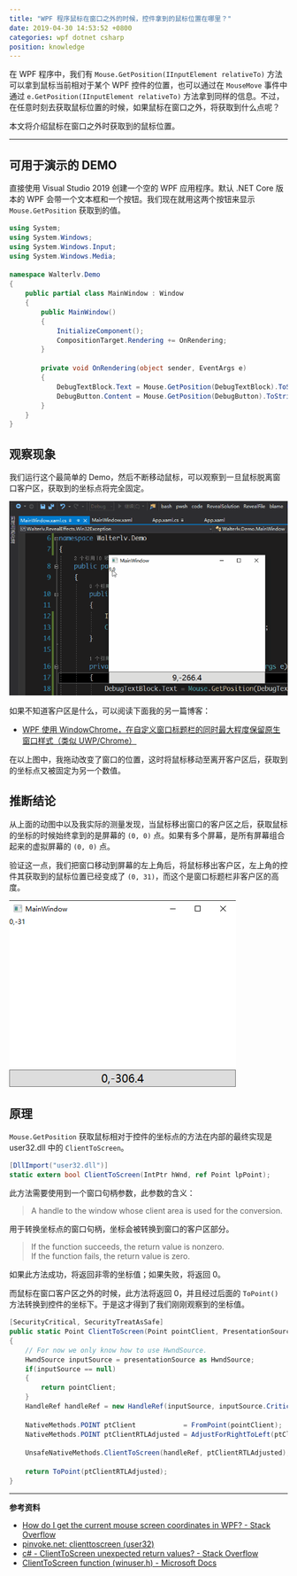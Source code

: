 ```yaml
---
title: "WPF 程序鼠标在窗口之外的时候，控件拿到的鼠标位置在哪里？"
date: 2019-04-30 14:53:52 +0800
categories: wpf dotnet csharp
position: knowledge
---
```


在 WPF 程序中，我们有 `Mouse.GetPosition(IInputElement relativeTo)` 方法可以拿到鼠标当前相对于某个 WPF 控件的位置，也可以通过在 `MouseMove` 事件中通过 `e.GetPosition(IInputElement relativeTo)` 方法拿到同样的信息。不过，在任意时刻去获取鼠标位置的时候，如果鼠标在窗口之外，将获取到什么点呢？

本文将介绍鼠标在窗口之外时获取到的鼠标位置。

---

<div id="toc"></div>

## 可用于演示的 DEMO 

直接使用 Visual Studio 2019 创建一个空的 WPF 应用程序。默认 .NET Core 版本的 WPF 会带一个文本框和一个按钮。我们现在就用这两个按钮来显示 `Mouse.GetPosition` 获取到的值。

```csharp
using System;
using System.Windows;
using System.Windows.Input;
using System.Windows.Media;

namespace Walterlv.Demo
{
    public partial class MainWindow : Window
    {
        public MainWindow()
        {
            InitializeComponent();
            CompositionTarget.Rendering += OnRendering; 
        }

        private void OnRendering(object sender, EventArgs e)
        {
            DebugTextBlock.Text = Mouse.GetPosition(DebugTextBlock).ToString();
            DebugButton.Content = Mouse.GetPosition(DebugButton).ToString();
        }
    }
}
```

## 观察现象

我们运行这个最简单的 Demo，然后不断移动鼠标，可以观察到一旦鼠标脱离窗口客户区，获取到的坐标点将完全固定。

![鼠标在各处时获取到的点坐标](/static/posts/2019-04-30-mouse-get-position.gif)

如果不知道客户区是什么，可以阅读下面我的另一篇博客：

- [WPF 使用 WindowChrome，在自定义窗口标题栏的同时最大程度保留原生窗口样式（类似 UWP/Chrome）](/post/wpf-simulate-native-window-style-using-window-chrome.html)

在以上图中，我拖动改变了窗口的位置，这时将鼠标移动至离开客户区后，获取到的坐标点又被固定为另一个数值。

## 推断结论

从上面的动图中以及我实际的测量发现，当鼠标移出窗口的客户区之后，获取鼠标的坐标的时候始终拿到的是屏幕的 `(0, 0)` 点。如果有多个屏幕，是所有屏幕组合起来的虚拟屏幕的 `(0, 0)` 点。

验证这一点，我们把窗口移动到屏幕的左上角后，将鼠标移出客户区，左上角的控件其获取到的鼠标位置已经变成了 `(0, 31)`，而这个是窗口标题栏非客户区的高度。

![将窗口移至屏幕的左上角](/static/posts/2019-04-30-14-41-36.png)

## 原理

`Mouse.GetPosition` 获取鼠标相对于控件的坐标点的方法在内部的最终实现是 user32.dll 中的 `ClientToScreen`。

```csharp
[DllImport("user32.dll")]
static extern bool ClientToScreen(IntPtr hWnd, ref Point lpPoint);
```

此方法需要使用到一个窗口句柄参数，此参数的含义：

> A handle to the window whose client area is used for the conversion.

用于转换坐标点的窗口句柄，坐标会被转换到窗口的客户区部分。

> If the function succeeds, the return value is nonzero.  
> If the function fails, the return value is zero.

如果此方法成功，将返回非零的坐标值；如果失败，将返回 0。

而鼠标在窗口客户区之外的时候，此方法将返回 0，并且经过后面的 `ToPoint()` 方法转换到控件的坐标下。于是这才得到了我们刚刚观察到的坐标值。

```csharp
[SecurityCritical, SecurityTreatAsSafe]
public static Point ClientToScreen(Point pointClient, PresentationSource presentationSource)
{
    // For now we only know how to use HwndSource.
    HwndSource inputSource = presentationSource as HwndSource;
    if(inputSource == null)
    {
        return pointClient;
    }
    HandleRef handleRef = new HandleRef(inputSource, inputSource.CriticalHandle);

    NativeMethods.POINT ptClient            = FromPoint(pointClient);
    NativeMethods.POINT ptClientRTLAdjusted = AdjustForRightToLeft(ptClient, handleRef);

    UnsafeNativeMethods.ClientToScreen(handleRef, ptClientRTLAdjusted);

    return ToPoint(ptClientRTLAdjusted);
}
```

---

**参考资料**

- [How do I get the current mouse screen coordinates in WPF? - Stack Overflow](https://stackoverflow.com/a/4232281/6233938)
- [pinvoke.net: clienttoscreen (user32)](https://www.pinvoke.net/default.aspx/user32.clienttoscreen)
- [c# - ClientToScreen unexpected return values? - Stack Overflow](https://stackoverflow.com/q/34534279/6233938)
- [ClientToScreen function (winuser.h) - Microsoft Docs](https://docs.microsoft.com/en-us/windows/desktop/api/winuser/nf-winuser-clienttoscreen)
